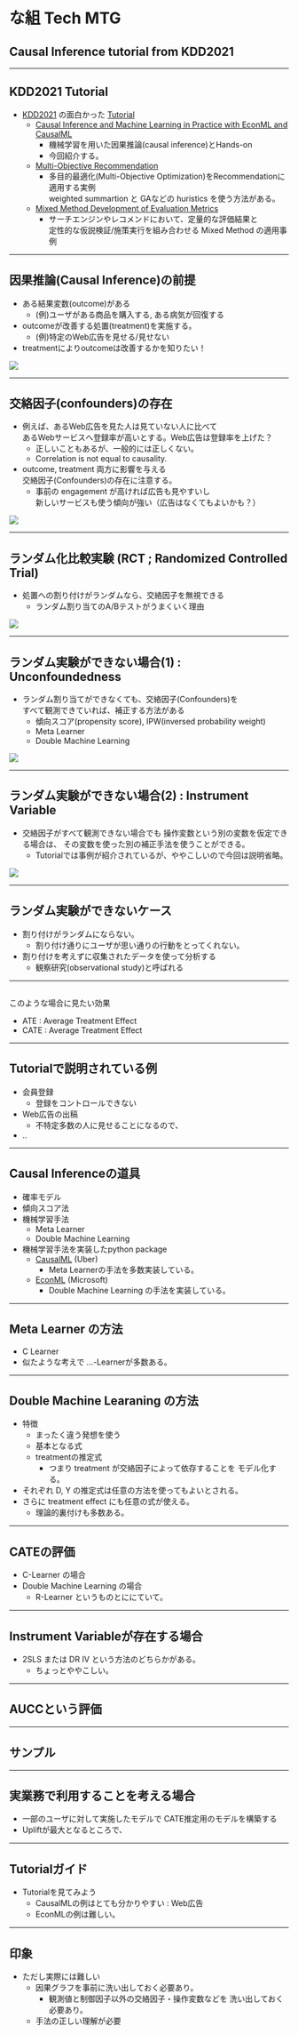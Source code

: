 # な組 Tech MTG
## Causal Inference tutorial from KDD2021

---

## KDD2021 Tutorial
- [KDD2021](https://kdd.org/kdd2021/) の面白かった [Tutorial](https://kdd.org/kdd2021/tutorials)
  - [Causal Inference and Machine Learning in Practice with EconML and CausalML](https://causal-machine-learning.github.io/kdd2021-tutorial/)
    - 機械学習を用いた因果推論(causal inference)とHands-on
    - 今回紹介する。
  - [Multi-Objective Recommendation](https://moorecsys.github.io/)
    - 多目的最適化(Multi-Objective Optimization)をRecommendationに適用する実例  
      weighted summartion と GAなどの huristics を使う方法がある。
  - [Mixed Method Development of Evaluation Metrics](https://kdd2021-mixedmethods.github.io/)
    - サーチエンジンやレコメンドにおいて、定量的な評価結果と  
      定性的な仮説検証/施策実行を組み合わせる Mixed Method の適用事例

---

## 因果推論(Causal Inference)の前提
- ある結果変数(outcome)がある
  - (例)ユーザがある商品を購入する, ある病気が回復する
- outcomeが改善する処置(treatment)を実施する。
  - (例)特定のWeb広告を見せる/見せない
- treatmentによりoutcomeは改善するかを知りたい！

![](./images/Causal_simple.png)

---

## 交絡因子(confounders)の存在
- 例えば、あるWeb広告を見た人は見ていない人に比べて  
  あるWebサービスへ登録率が高いとする。Web広告は登録率を上げた？
    - 正しいこともあるが、一般的には正しくない。
    - Correlation is not equal to causality.
- outcome, treatment 両方に影響を与える  
  交絡因子(Confounders)の存在に注意する。
  - 事前の engagement が高ければ広告も見やすいし  
    新しいサービスも使う傾向が強い（広告はなくてもよいかも？）

![](./images/Causal_basic_graph.png)

---

## ランダム化比較実験 (RCT ; Randomized Controlled Trial)
- 処置への割り付けがランダムなら、交絡因子を無視できる
  - ランダム割り当てのA/Bテストがうまくいく理由

![](./images/Causal_randomized.png)

---

## ランダム実験ができない場合(1) : Unconfoundedness
- ランダム割り当てができなくても、交絡因子(Confounders)を  
  すべて観測できていれば、補正する方法がある
  - 傾向スコア(propensity score), IPW(inversed probability weight)
  - Meta Learner
  - Double Machine Learning

![](./images/Causal_unconfoundedness.png)

---

## ランダム実験ができない場合(2) : Instrument Variable
- 交絡因子がすべて観測できない場合でも
  操作変数という別の変数を仮定できる場合は、
  その変数を使った別の補正手法を使うことができる。
  - Tutorialでは事例が紹介されているが、ややこしいので今回は説明省略。

![](./images/Causal_IV.png)

---

## ランダム実験ができないケース
- 割り付けがランダムにならない。
  - 割り付け通りにユーザが思い通りの行動をとってくれない。
- 割り付けを考えずに収集されたデータを使って分析する
  - 観察研究(observational study)と呼ばれる

---

## 
このような場合に見たい効果
- ATE : Average Treatment Effect
- CATE : Average Treatment Effect

---

## Tutorialで説明されている例
- 会員登録
  - 登録をコントロールできない
- Web広告の出稿
  - 不特定多数の人に見せることになるので、
- ..

---

## Causal Inferenceの道具
- 確率モデル
- 傾向スコア法
- 機械学習手法
  - Meta Learner
  - Double Machine Learning
- 機械学習手法を実装したpython package
  - [CausalML](https://github.com/uber/causalml) (Uber)
    - Meta Learnerの手法を多数実装している。
  - [EconML](https://github.com/microsoft/EconML) (Microsoft)
    - Double Machine Learning の手法を実装している。

---

## Meta Learner の方法
- C Learner 
- 似たような考えで ...-Learnerが多数ある。

---

## Double Machine Learaning の方法
- 特徴
  - まったく違う発想を使う
  - 基本となる式
  - treatmentの推定式
    - つまり treatment が交絡因子によって依存することを
      モデル化する。
- それぞれ D, Y の推定式は任意の方法を使ってもよいとされる。
- さらに treatment effect にも任意の式が使える。
  - 理論的裏付けも多数ある。

---

## CATEの評価
- C-Learner の場合
- Double Machine Learning の場合
  - R-Learner というものとににていて。

---

## Instrument Variableが存在する場合
- 2SLS または DR IV という方法のどちらかがある。
  - ちょっとややこしい。

---

## AUCCという評価

---

## サンプル

---

## 実業務で利用することを考える場合
- 一部のユーザに対して実施したモデルで CATE推定用のモデルを構築する
- Upliftが最大となるところで、

---

## Tutorialガイド
- Tutorialを見てみよう
  - CausalMLの例はとても分かりやすい : Web広告
  - EconMLの例は難しい。

---

## 印象
- ただし実際には難しい
  - 因果グラフを事前に洗い出しておく必要あり。
    - 観測値と制御因子以外の交絡因子・操作変数などを
      洗い出しておく必要あり。
  - 手法の正しい理解が必要
